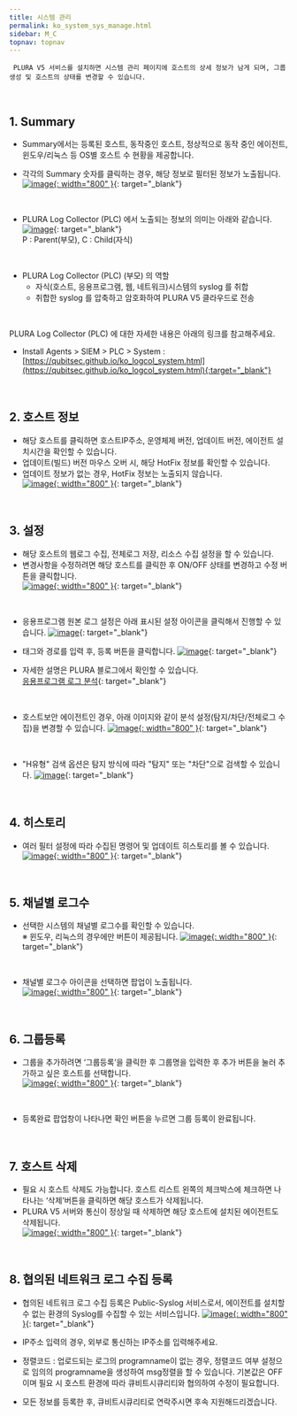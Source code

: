 ```yaml
---
title: 시스템 관리
permalink: ko_system_sys_manage.html
sidebar: M_C
topnav: topnav
---
```


     PLURA V5 서비스를 설치하면 시스템 관리 페이지에 호스트의 상세 정보가 남게 되며, 그룹 생성 및 호스트의 상태를 변경할 수 있습니다.

<br />

## 1. Summary

- Summary에서는 등록된 호스트, 동작중인 호스트, 정상적으로 동작 중인 에이전트, 윈도우/리눅스 등 OS별 호스트 수 현황을 제공합니다.

- 각각의 Summary 숫자를 클릭하는 경우, 해당 정보로 필터된 정보가 노출됩니다.   
[![image](/docs/images/Manual/siem/system/1.png){: width="800" }](/docs/images/Manual/siem/system/1.png){: target="_blank"}

<br />

- PLURA Log Collector (PLC) 에서 노출되는 정보의 의미는 아래와 같습니다.   
[![image](/docs/images/Manual/siem/system/2.png)](/docs/images/Manual/siem/system/2.png){: target="_blank"}   
P : Parent(부모), C : Child(자식)

<br />

- PLURA Log Collector (PLC) (부모) 의 역할
     - 자식(호스트, 응용프로그램, 웹, 네트워크)시스템의 syslog 를 취합
     - 취합한 syslog 를 압축하고 암호화하여 PLURA V5 클라우드로 전송

<br />

PLURA Log Collector (PLC) 에 대한 자세한 내용은 아래의 링크를 참고해주세요.

- Install Agents > SIEM > PLC > System : [https://qubitsec.github.io/ko_logcol_system.html](https://qubitsec.github.io/ko_logcol_system.html){:target="_blank"}

<br />

## 2. 호스트 정보

- 해당 호스트를 클릭하면 호스트IP주소, 운영체제 버전, 업데이트 버전, 에이전트 설치시간을 확인할 수 있습니다.
- 업데이트(빌드) 버전 마우스 오버 시, 해당 HotFix 정보를 확인할 수 있습니다.
- 업데이트 정보가 없는 경우, HotFix 정보는 노출되지 않습니다.   
[![image](/docs/images/Manual/siem/system/021.png){: width="800" }](/docs/images/Manual/siem/system/021.png){: target="_blank"}

<br />

## 3. 설정

- 해당 호스트의 웹로그 수집, 전체로그 저장, 리소스 수집 설정을 할 수 있습니다.
- 변경사항을 수정하려면 해당 호스트를 클릭한 후 ON/OFF 상태를 변경하고 수정 버튼을 클릭합니다.   
[![image](/docs/images/Manual/siem/system/022.png){: width="800" }](/docs/images/Manual/siem/system/022.png){: target="_blank"}

<br />

- 응용프로그램 원본 로그 설정은 아래 표시된 설정 아이콘을 클릭해서 진행할 수 있습니다.
[![image](/docs/images/Manual/siem/system/017.png)](/docs/images/Manual/siem/system/017.png){: target="_blank"}

- 태그와 경로를 입력 후, 등록 버튼을 클릭합니다.
[![image](/docs/images/Manual/siem/system/018.png)](/docs/images/Manual/siem/system/018.png){: target="_blank"}

- 자세한 설명은 PLURA 블로그에서 확인할 수 있습니다.   
[응용프로그램 로그 분석](http://blog.plura.io/?p=17820){: target="_blank"}

<br />

- 호스트보안 에이전트인 경우, 아래 이미지와 같이 분석 설정(탐지/차단/전체로그 수집)을 변경할 수 있습니다.
[![image](/docs/images/Manual/siem/system/022.png){: width="800" }](/docs/images/Manual/siem/system/022.png){: target="_blank"}

<br />

- "H유형" 검색 옵션은 탐지 방식에 따라 "탐지" 또는 "차단"으로 검색할 수 있습니다.
[![image](/docs/images/Manual/siem/system/023.png)](/docs/images/Manual/siem/system/023.png){: target="_blank"}

<br />

## 4. 히스토리

- 여러 필터 설정에 따라 수집된 명령어 및 업데이트 히스토리를 볼 수 있습니다.   
[![image](/docs/images/Manual/siem/system/024.png){: width="800" }](/docs/images/Manual/siem/system/024.png){: target="_blank"}

<br />

## 5. 채널별 로그수

- 선택한 시스템의 채널별 로그수를 확인할 수 있습니다.   
※ 윈도우, 리눅스의 경우에만 버튼이 제공됩니다.
[![image](/docs/images/Manual/siem/system/025.png){: width="800" }](/docs/images/Manual/siem/system/025.png){: target="_blank"}

<br />

- 채널별 로그수 아이콘을 선택하면 팝업이 노출됩니다.   
[![image](/docs/images/Manual/siem/system/015.png){: width="800" }](/docs/images/Manual/siem/system/015.png){: target="_blank"}

<br />

## 6. 그룹등록

- 그룹을 추가하려면 ‘그룹등록’을 클릭한 후 그룹명을 입력한 후 추가 버튼을 눌러 추가하고 싶은 호스트를 선택합니다.   
[![image](/docs/images/Manual/siem/system/6.png){: width="800" }](/docs/images/Manual/siem/system/6.png){: target="_blank"}

<br />

- 등록완료 팝업창이 나타나면 확인 버튼을 누르면 그룹 등록이 완료됩니다.

 
<br />

## 7. 호스트 삭제

- 필요 시 호스트 삭제도 가능합니다. 호스트 리스트 왼쪽의 체크박스에 체크하면 나타나는 ‘삭제’버튼을 클릭하면 해당 호스트가 삭제됩니다.
- PLURA V5 서버와 통신이 정상일 때 삭제하면 해당 호스트에 설치된 에이전트도 삭제됩니다.   
[![image](/docs/images/Manual/siem/system/026.png){: width="800" }](/docs/images/Manual/siem/system/026.png){: target="_blank"}

<br />

## 8. 협의된 네트워크 로그 수집 등록

- 협의된 네트워크 로그 수집 등록은 Public-Syslog 서비스로서, 에이전트를 설치할 수 없는 환경의 Syslog를 수집할 수 있는 서비스입니다.
[![image](/docs/images/Manual/siem/system/027.png){: width="800" }](/docs/images/Manual/siem/system/027.png){: target="_blank"}

- IP주소 입력의 경우, 외부로 통신하는 IP주소를 입력해주세요.
- 정렬코드 : 업로드되는 로그의 programname이 없는 경우, 정렬코드 여부 설정으로 임의의 programname을 생성하여 msg정렬을 할 수 있습니다. 기본값은 OFF 이며 필요 시 호스트 환경에 따라 큐비트시큐리티와 협의하여 수정이 필요합니다.
- 모든 정보를 등록한 후, 큐비트시큐리티로 연락주시면 후속 지원해드리겠습니다.
